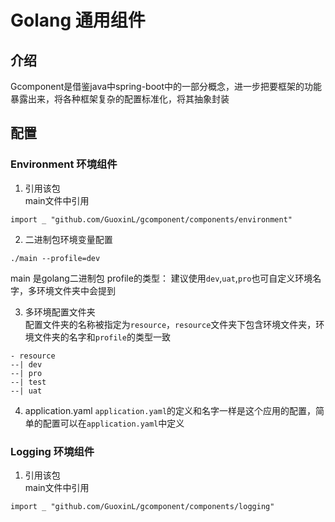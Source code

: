 # Golang 通用组件 
## 介绍
Gcomponent是借鉴java中spring-boot中的一部分概念，进一步把要框架的功能暴露出来，将各种框架复杂的配置标准化，将其抽象封装
## 配置
### Environment 环境组件
1. 引用该包  
main文件中引用  
```
import _ "github.com/GuoxinL/gcomponent/components/environment"
```
2. 二进制包环境变量配置  
```
./main --profile=dev
```
main 是golang二进制包
profile的类型：
建议使用`dev`,`uat`,`pro`也可自定义环境名字，多环境文件夹中会提到

3. 多环境配置文件夹  
配置文件夹的名称被指定为`resource`，`resource`文件夹下包含环境文件夹，环境文件夹的名字和`profile`的类型一致  
```
- resource
--| dev
--| pro
--| test
--| uat
```
4. application.yaml
`application.yaml`的定义和名字一样是这个应用的配置，简单的配置可以在`application.yaml`中定义


### Logging 环境组件
1. 引用该包  
main文件中引用  
```
import _ "github.com/GuoxinL/gcomponent/components/logging"
```